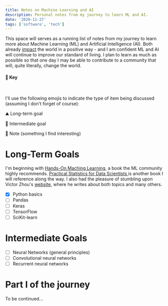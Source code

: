 ```yaml
---
title: Notes on Machine Learning and AI
description: Personal notes from my journey to learn ML and AI.
date: '2020-11-27'
tags: ['software', 'tech']
---
```


This space will serves as a running list of notes from my journey to learn more about Machine Learning (ML) and Artificial Intelligence (AI).
Both already [impact](https://www.tesla.com/autopilotAI) the world in a positive way - and I am confident ML and AI will continue to improve our standard of living. I plan to learn as much as possible so
that one day I may be able to contribute to a community that will, quite literally, change the world.

<div class="callout__info">
  <h4>🧭 Key</h4>
  <br/>
  <p>I'll use the following emojis to indicate the type of item being discussed (assuming I don't forget of course):</p>
  <p>⛰️ Long-term goal</p>
  <p>🎯 Intermediate goal</p>
  <p>📝 Note (something I find interesting)</p>
</div>

# Long-Term Goals

I'm beginning with [Hands-On Maching Learning](https://www.oreilly.com/library/view/hands-on-machine-learning/9781492032632/), a book the ML community highly recommends. [Practical Statistics for Data Scientists
](https://www.oreilly.com/library/view/practical-statistics-for/9781491952955/) is another book I will reference along the way. I also had the pleasure of stumbling upon
Victor Zhou's [website](https://victorzhou.com/), where he writes about both topics and many others.

- [x] Python basics
- [ ] Pandas
- [ ] Keras
- [ ] TensorFlow
- [ ] SciKit-learn

# Intermediate Goals

- [ ] Neural Networks (general principles)
- [ ] Convolutional neural networks
- [ ] Recurrent neural networks

# Part I of the journey

To be continued...
